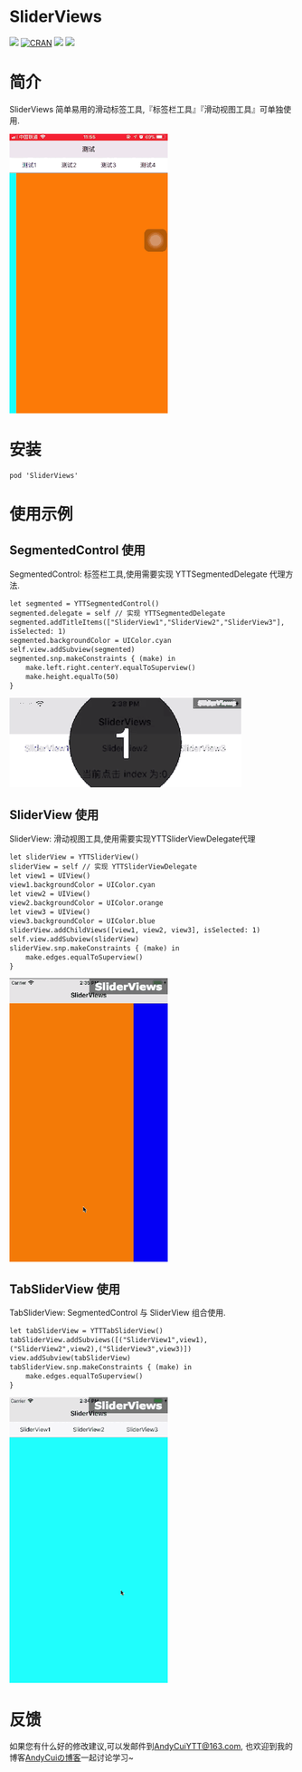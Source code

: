 # SliderViews

![](https://img.shields.io/badge/language-swift-green.svg) [![CRAN](https://img.shields.io/cocoapods/l/SliderViews.svg)]() ![](https://img.shields.io/cocoapods/v/SliderViews.svg) [![](https://img.shields.io/badge/blog-AndyCuiの博客-yellowgreen.svg)](http://andycui.top)
# 简介

SliderViews 简单易用的滑动标签工具,『标签栏工具』『滑动视图工具』可单独使用.

![](Resource/sliderview-02.gif)

# 安装

```
pod 'SliderViews'
```

# 使用示例

## SegmentedControl 使用
 SegmentedControl: 标签栏工具,使用需要实现 YTTSegmentedDelegate 代理方法.
 
```swift4
let segmented = YTTSegmentedControl()
segmented.delegate = self // 实现 YTTSegmentedDelegate
segmented.addTitleItems(["SliderView1","SliderView2","SliderView3"], isSelected: 1)
segmented.backgroundColor = UIColor.cyan
self.view.addSubview(segmented)
segmented.snp.makeConstraints { (make) in
    make.left.right.centerY.equalToSuperview()
    make.height.equalTo(50)
}
```

![](Resource/sliderview-05.gif)

## SliderView 使用
 SliderView: 滑动视图工具,使用需要实现YTTSliderViewDelegate代理
 
 ```swift4
 let sliderView = YTTSliderView()
 sliderView = self // 实现 YTTSliderViewDelegate
 let view1 = UIView()
 view1.backgroundColor = UIColor.cyan
 let view2 = UIView()
 view2.backgroundColor = UIColor.orange
 let view3 = UIView()
 view3.backgroundColor = UIColor.blue
 sliderView.addChildViews([view1, view2, view3], isSelected: 1)
 self.view.addSubview(sliderView)
 sliderView.snp.makeConstraints { (make) in
     make.edges.equalToSuperview()
 }
 ```
 
 ![](Resource/sliderview-04.gif)

## TabSliderView 使用
 TabSliderView: SegmentedControl 与 SliderView 组合使用.

```swift4
let tabSliderView = YTTTabSliderView()
tabSliderView.addSubviews([("SliderView1",view1),("SliderView2",view2),("SliderView3",view3)])
view.addSubview(tabSliderView)
tabSliderView.snp.makeConstraints { (make) in
    make.edges.equalToSuperview()
}
```

![](Resource/sliderview-03.gif)

# 反馈

如果您有什么好的修改建议,可以发邮件到[AndyCuiYTT@163.com](mailto://AndyCuiYTT@163.com), 也欢迎到我的博客[AndyCuiの博客](http://andycui.top)一起讨论学习~

